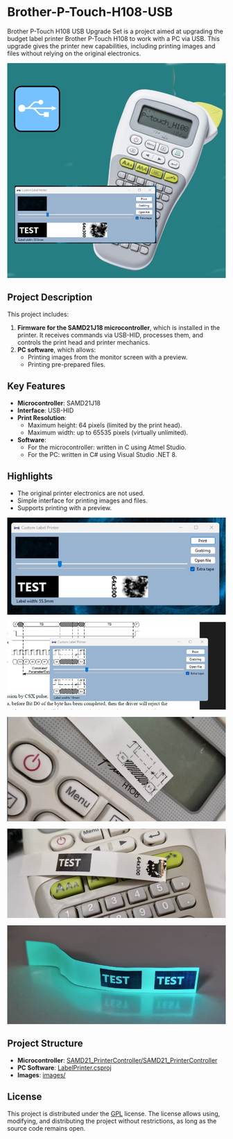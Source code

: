 # Brother-P-Touch-H108-USB

Brother P-Touch H108 USB Upgrade Set is a project aimed at upgrading the budget label printer Brother P-Touch H108 to work with a PC via USB. This upgrade gives the printer new capabilities, including printing images and files without relying on the original electronics.

![Project Screenshot](images/logo.png)

## Project Description

This project includes:
1. **Firmware for the SAMD21J18 microcontroller**, which is installed in the printer. It receives commands via USB-HID, processes them, and controls the print head and printer mechanics.
2. **PC software**, which allows:
   - Printing images from the monitor screen with a preview.
   - Printing pre-prepared files.

## Key Features

- **Microcontroller**: SAMD21J18
- **Interface**: USB-HID
- **Print Resolution**:
  - Maximum height: 64 pixels (limited by the print head).
  - Maximum width: up to 65535 pixels (virtually unlimited).
- **Software**:
  - For the microcontroller: written in C using Atmel Studio.
  - For the PC: written in C# using Visual Studio .NET 8.

## Highlights

- The original printer electronics are not used.
- Simple interface for printing images and files.
- Supports printing with a preview.

![Project Screenshot](images/Screenshot_1.png)

![Project Screenshot](images/Screenshot_3.png)

![Project Screenshot](images/Screenshot_4.png)

![Project Screenshot](images/Screenshot_5.png)

![Project Screenshot](images/Screenshot_2.png)


## Project Structure

- **Microcontroller**: [SAMD21_PrinterController/SAMD21_PrinterController](SAMD21_PrinterController)
- **PC Software**: [LabelPrinter.csproj](LabelPrinter.csproj)
- **Images**: [images/](images/)

## License

This project is distributed under the [GPL](https://www.gnu.org/licenses/gpl-3.0.html) license. The license allows using, modifying, and distributing the project without restrictions, as long as the source code remains open.
